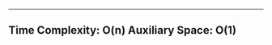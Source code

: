 ---------------------------------------------------------------------------------------------------
Time Complexity: O(n)
Auxiliary Space: O(1)
---------------------------------------------------------------------------------------------------